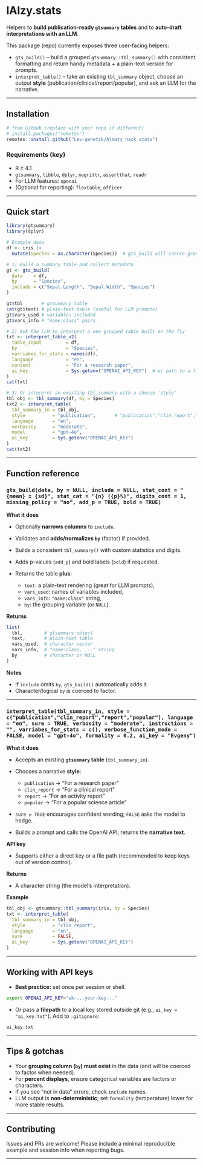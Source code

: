 # lAIzy.stats

Helpers to **build publication-ready `gtsummary` tables** and to **auto-draft interpretations with an LLM**.

This package (repo) currently exposes three user-facing helpers:

* `gts_build()` – build a grouped `gtsummary::tbl_summary()` with consistent formatting and return handy metadata + a plain-text version for prompts.
* `interpret_table()` – take an existing `tbl_summary` object, choose an output **style** (publication/clinical/report/popular), and ask an LLM for the narrative.

---

## Installation

```r
# from GitHub (replace with your repo if different)
# install.packages("remotes")
remotes::install_github("Lev-genetik/Almaty_hack_stats")
```

### Requirements (key)

* R ≥ 4.1
* `gtsummary`, `tibble`, `dplyr`, `magrittr`, `assertthat`, `readr`
* For LLM features: `openai`
* (Optional for reporting): `flextable`, `officer`

---

## Quick start

```r
library(gtsummary)
library(dplyr)

# Example data
df <- iris |>
  mutate(Species = as.character(Species))  # gts_build will coerce grouping to factor if needed

# 1) Build a summary table and collect metadata
gt <- gts_build(
  data    = df,
  by      = "Species",
  include = c("Sepal.Length", "Sepal.Width", "Species")
)

gt$tbl       # gtsummary table
cat(gt$text) # plain-text table (useful for LLM prompts)
gt$vars_used # variables included
gt$vars_info # "name:class" pairs

# 2) Ask the LLM to interpret a new grouped table built on the fly
txt <- interpret_table_v2(
  table_input         = df,
  by                  = "Species",
  varriabes_for_stats = names(df),
  language            = "en",
  context             = "For a research paper",
  ai_key              = Sys.getenv("OPENAI_API_KEY")  # or path to a file you keep out of git
)
cat(txt)

# 3) Or interpret an existing tbl_summary with a chosen 'style'
tbl_obj <- tbl_summary(df, by = Species)
txt2 <- interpret_table(
  tbl_summary_in = tbl_obj,
  style          = "publication",       # "publication","clin_report","report","popular"
  language       = "en",
  verbosity      = "moderate",
  model          = "gpt-4o",
  ai_key         = Sys.getenv("OPENAI_API_KEY")
)
cat(txt2)
```

---

## Function reference

### `gts_build(data, by = NULL, include = NULL, stat_cont = "{mean} ± {sd}", stat_cat = "{n} ({p}%)", digits_cont = 1, missing_policy = "no", add_p = TRUE, bold = TRUE)`

**What it does**

* Optionally **narrows columns** to `include`.
* Validates and **adds/normalizes `by`** (factor) if provided.
* Builds a consistent `tbl_summary()` with custom statistics and digits.
* Adds p-values (`add_p`) and bold labels (`bold`) if requested.
* Returns the table **plus**:

  * `text`: a plain-text rendering (great for LLM prompts),
  * `vars_used`: names of variables included,
  * `vars_info`: `"name:class"` string,
  * `by`: the grouping variable (or `NULL`).

**Returns**

```r
list(
  tbl,        # gtsummary object
  text,       # plain-text table
  vars_used,  # character vector
  vars_info,  # "name:class, ..." string
  by          # character or NULL
)
```

**Notes**

* If `include` omits `by`, `gts_build()` automatically adds it.
* Character/logical `by` is coerced to factor.

---

### `interpret_table(tbl_summary_in, style = c("publication","clin_report","report","popular"), language = "en", sure = TRUE, verbosity = "moderate", instructions = "", varriabes_for_stats = c(), verbose_function_mode = FALSE, model = "gpt-4o", formality = 0.2, ai_key = "Evgeny")`

**What it does**

* Accepts an existing **`gtsummary` table** (`tbl_summary_in`).
* Chooses a narrative **style**:

  * `publication` → “For a research paper”
  * `clin_report` → “For a clinical report”
  * `report` → “For an activity report”
  * `popular` → “For a popular science article”
* `sure = TRUE` encourages confident wording; `FALSE` asks the model to hedge.
* Builds a prompt and calls the OpenAI API; returns the **narrative text**.

**API key**

* Supports either a direct key or a file path (recommended to keep keys out of version control).

**Returns**

* A character string (the model’s interpretation).

**Example**

```r
tbl_obj <- gtsummary::tbl_summary(iris, by = Species)
txt <- interpret_table(
  tbl_summary_in = tbl_obj,
  style          = "clin_report",
  language       = "en",
  sure           = FALSE,
  ai_key         = Sys.getenv("OPENAI_API_KEY")
)
```

---

## Working with API keys

* **Best practice:** set once per session or shell.

```bash
export OPENAI_API_KEY="sk-...your-key..."
```

* Or pass a **filepath** to a local key stored outside git (e.g., `ai_key = "ai_key.txt"`). Add to `.gitignore`:

```
ai_key.txt
```

---

## Tips & gotchas

* Your **grouping column (`by`) must exist** in the data (and will be coerced to factor when needed).
* For **percent displays**, ensure categorical variables are factors or characters.
* If you see “not in data” errors, check `include` names.
* LLM output is **non-deterministic**; set `formality` (temperature) lower for more stable results.

---

## Contributing

Issues and PRs are welcome! Please include a minimal reproducible example and session info when reporting bugs.

---
